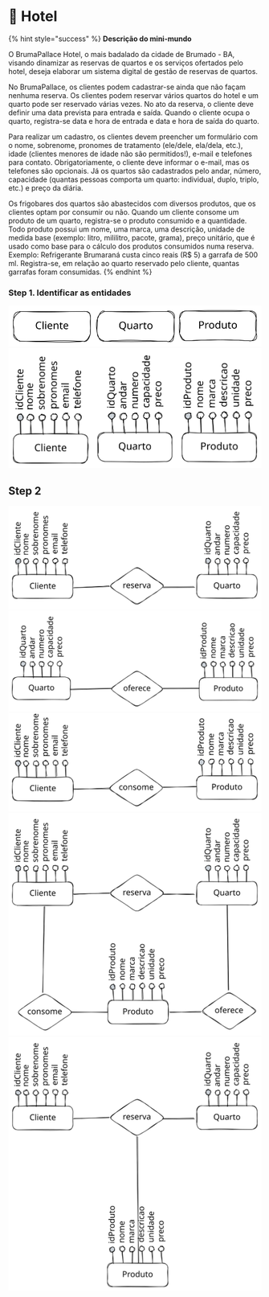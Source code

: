 # 🏨 Hotel

{% hint style="success" %}
**Descrição do mini-mundo**

O BrumaPallace Hotel, o mais badalado da cidade de Brumado - BA, visando dinamizar as reservas de quartos e os serviços ofertados pelo hotel, deseja elaborar um sistema digital de gestão de reservas de quartos.

No BrumaPallace, os clientes podem cadastrar-se ainda que não façam nenhuma reserva. Os clientes podem reservar vários quartos do hotel e um quarto pode ser reservado várias vezes. No ato da reserva, o cliente deve definir uma data prevista para entrada e saída. Quando o cliente ocupa o quarto, registra-se data e hora de entrada e data e hora de saída do quarto.

Para realizar um cadastro, os clientes devem preencher um formulário com o nome, sobrenome, pronomes de tratamento (ele/dele, ela/dela, etc.), idade (clientes menores de idade não são permitidos!), e-mail e telefones para contato. Obrigatoriamente, o cliente deve informar o e-mail, mas os telefones são opcionais. Já os quartos são cadastrados pelo andar, número, capacidade (quantas pessoas comporta um quarto: individual, duplo, triplo, etc.) e preço da diária.&#x20;

Os frigobares dos quartos são abastecidos com diversos produtos, que os clientes optam por consumir ou não. Quando um cliente consome um produto de um quarto, registra-se o produto consumido e a quantidade. Todo produto possui um nome, uma marca, uma descrição, unidade de medida base (exemplo: litro, mililitro, pacote, grama), preço unitário, que é usado como base para o cálculo dos produtos consumidos numa reserva. Exemplo: Refrigerante Brumaraná custa cinco reais (R$ 5) a garrafa de 500 ml. Registra-se, em relação ao quarto reservado pelo cliente, quantas garrafas foram consumidas.
{% endhint %}

### Step 1. Identificar as entidades



<img src=".gitbook/assets/file.excalidraw (30).svg" alt="" class="gitbook-drawing">

<img src=".gitbook/assets/file.excalidraw (19).svg" alt="" class="gitbook-drawing">

## Step 2

<img src=".gitbook/assets/file.excalidraw (20).svg" alt="" class="gitbook-drawing">

<img src=".gitbook/assets/file.excalidraw.svg" alt="" class="gitbook-drawing">

<img src=".gitbook/assets/file.excalidraw (2).svg" alt="" class="gitbook-drawing">

<img src=".gitbook/assets/file.excalidraw (3).svg" alt="" class="gitbook-drawing">

<img src=".gitbook/assets/file.excalidraw (14).svg" alt="" class="gitbook-drawing">
